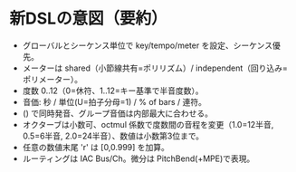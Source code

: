 # 新DSLの意図（要約）

- グローバルとシーケンス単位で key/tempo/meter を設定、シーケンス優先。
- メーターは shared（小節線共有=ポリリズム）/ independent（回り込み=ポリメーター）。
- 度数 0..12（0=休符、1..12=キー基準で半音度数）。
- 音価: 秒 / 単位(U=拍子分母=1) / % of bars / 連符。
- () で同時発音、グループ音価は内部最大に合わせる。
- オクターブは小数可、octmul 係数で度数間の音程を変更（1.0=12半音, 0.5=6半音, 2.0=24半音）、数値は小数第3位まで。
- 任意の数値末尾 'r' は [0,0.999] を加算。
- ルーティングは IAC Bus/Ch。微分は PitchBend(+MPE)で表現。
